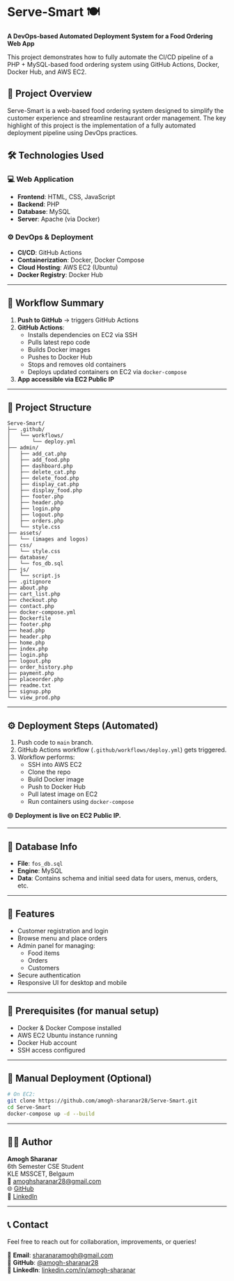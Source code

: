 # Serve-Smart 🍽️

**A DevOps-based Automated Deployment System for a Food Ordering Web App**

This project demonstrates how to fully automate the CI/CD pipeline of a PHP + MySQL-based food ordering system using GitHub Actions, Docker, Docker Hub, and AWS EC2.

## 🚀 Project Overview

Serve-Smart is a web-based food ordering system designed to simplify the customer experience and streamline restaurant order management. The key highlight of this project is the implementation of a fully automated deployment pipeline using DevOps practices.

## 🛠️ Technologies Used

### 💻 Web Application
- **Frontend**: HTML, CSS, JavaScript
- **Backend**: PHP
- **Database**: MySQL
- **Server**: Apache (via Docker)

### ⚙️ DevOps & Deployment
- **CI/CD**: GitHub Actions
- **Containerization**: Docker, Docker Compose
- **Cloud Hosting**: AWS EC2 (Ubuntu)
- **Docker Registry**: Docker Hub

---

## 🔁 Workflow Summary

1. **Push to GitHub** → triggers GitHub Actions
2. **GitHub Actions**:
   - Installs dependencies on EC2 via SSH
   - Pulls latest repo code
   - Builds Docker images
   - Pushes to Docker Hub
   - Stops and removes old containers
   - Deploys updated containers on EC2 via `docker-compose`
3. **App accessible via EC2 Public IP**

---

## 📁 Project Structure

```
Serve-Smart/
├── .github/
│   └── workflows/
│       └── deploy.yml
├── admin/
│   ├── add_cat.php
│   ├── add_food.php
│   ├── dashboard.php
│   ├── delete_cat.php
│   ├── delete_food.php
│   ├── display_cat.php
│   ├── display_food.php
│   ├── footer.php
│   ├── header.php
│   ├── login.php
│   ├── logout.php
│   ├── orders.php
│   └── style.css
├── assets/
│   └── (images and logos)
├── css/
│   └── style.css
├── database/
│   └── fos_db.sql
├── js/
│   └── script.js
├── .gitignore
├── about.php
├── cart_list.php
├── checkout.php
├── contact.php
├── docker-compose.yml
├── Dockerfile
├── footer.php
├── head.php
├── header.php
├── home.php
├── index.php
├── login.php
├── logout.php
├── order_history.php
├── payment.php
├── placeorder.php
├── readme.txt
├── signup.php
└── view_prod.php

```

---

## ⚙️ Deployment Steps (Automated)

1. Push code to `main` branch.
2. GitHub Actions workflow (`.github/workflows/deploy.yml`) gets triggered.
3. Workflow performs:
   - SSH into AWS EC2
   - Clone the repo
   - Build Docker image
   - Push to Docker Hub
   - Pull latest image on EC2
   - Run containers using `docker-compose`

🟢 **Deployment is live on EC2 Public IP.**

---

## 🔐 Database Info

- **File**: `fos_db.sql`
- **Engine**: MySQL
- **Data**: Contains schema and initial seed data for users, menus, orders, etc.

---

## 🧪 Features

- Customer registration and login
- Browse menu and place orders
- Admin panel for managing:
  - Food items
  - Orders
  - Customers
- Secure authentication
- Responsive UI for desktop and mobile

---

## 🧰 Prerequisites (for manual setup)

- Docker & Docker Compose installed
- AWS EC2 Ubuntu instance running
- Docker Hub account
- SSH access configured

---

## 🔄 Manual Deployment (Optional)

```bash
# On EC2:
git clone https://github.com/amogh-sharanar28/Serve-Smart.git
cd Serve-Smart
docker-compose up -d --build
```

---

## 👨‍💻 Author

**Amogh Sharanar**  
6th Semester CSE Student  
KLE MSSCET, Belgaum  
📧 amoghsharanar28@gmail.com  
🌐 [GitHub](https://github.com/amogh-sharanar28)  
🔗 [LinkedIn](https://linkedin.com/in/amogh-sharanar28)

---

## 📞 Contact

Feel free to reach out for collaboration, improvements, or queries!

📧 **Email**: sharanaramogh@gmail.com  
🐙 **GitHub**: [@amogh-sharanar28](https://github.com/amogh-sharanar28)  
💼 **LinkedIn**: [linkedin.com/in/amogh-sharanar](www.linkedin.com/in/amogh-sharanar-53a789282)
